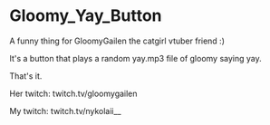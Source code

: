 # Gloomy_Yay_Button
A funny thing for GloomyGailen the catgirl vtuber friend :)

It's a button that plays a random yay.mp3 file of gloomy saying yay.

That's it.

Her twitch: twitch.tv/gloomygailen

My twitch: twitch.tv/nykolaii__
